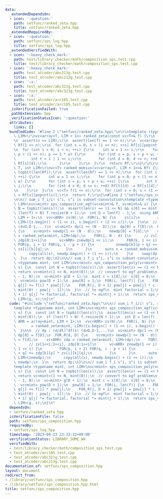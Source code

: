 ```yaml
---
data:
  _extendedDependsOn:
  - icon: ':question:'
    path: setfunc/ranked_zeta.hpp
    title: setfunc/ranked_zeta.hpp
  _extendedRequiredBy:
  - icon: ':question:'
    path: setfunc/sps_log.hpp
    title: setfunc/sps_log.hpp
  _extendedVerifiedWith:
  - icon: ':heavy_check_mark:'
    path: test/library_checker/math/composition_sps.test.cpp
    title: test/library_checker/math/composition_sps.test.cpp
  - icon: ':heavy_check_mark:'
    path: test_atcoder/abc213g.test.cpp
    title: test_atcoder/abc213g.test.cpp
  - icon: ':x:'
    path: test_atcoder/abc321g.test.cpp
    title: test_atcoder/abc321g.test.cpp
  - icon: ':x:'
    path: test_atcoder/arc105.test.cpp
    title: test_atcoder/arc105.test.cpp
  _isVerificationFailed: true
  _pathExtension: hpp
  _verificationStatusIcon: ':question:'
  attributes:
    links: []
  bundledCode: "#line 2 \"setfunc/ranked_zeta.hpp\"\n\r\ntemplate <typename T, int\
    \ LIM>\r\nvc<array<T, LIM + 1>> ranked_zeta(const vc<T>& f) {\r\n  int n = topbit(len(f));\r\
    \n  assert(n <= LIM);\r\n  assert(len(f) == 1 << n);\r\n  vc<array<T, LIM + 1>>\
    \ Rf(1 << n);\r\n  for (int s = 0; s < (1 << n); ++s) Rf[s][popcnt(s)] = f[s];\r\
    \n  for (int i = 0; i < n; ++i) {\r\n    int w = 1 << i;\r\n    for (int p = 0;\
    \ p < (1 << n); p += 2 * w) {\r\n      for (int s = p; s < p + w; ++s) {\r\n \
    \       int t = s | 1 << i;\r\n        for (int d = 0; d <= n; ++d) Rf[t][d] +=\
    \ Rf[s][d];\r\n      }\r\n    }\r\n  }\r\n  return Rf;\r\n}\r\n\r\ntemplate <typename\
    \ T, int LIM>\r\nvc<T> ranked_mobius(vc<array<T, LIM + 1>>& Rf) {\r\n  int n =\
    \ topbit(len(Rf));\r\n  assert(len(Rf) == 1 << n);\r\n  for (int i = 0; i < n;\
    \ ++i) {\r\n    int w = 1 << i;\r\n    for (int p = 0; p < (1 << n); p += 2 *\
    \ w) {\r\n      for (int s = p; s < p + w; ++s) {\r\n        int t = s | 1 <<\
    \ i;\r\n        for (int d = 0; d <= n; ++d) Rf[t][d] -= Rf[s][d];\r\n      }\r\
    \n    }\r\n  }\r\n  vc<T> f(1 << n);\r\n  for (int s = 0; s < (1 << n); ++s) f[s]\
    \ = Rf[s][popcnt(s)];\r\n  return f;\r\n}\n#line 2 \"setfunc/sps_composition.hpp\"\
    \n\n// sum_i f_i/i! s^i, s^i is subset-convolution\ntemplate <typename mint, int\
    \ LIM>\nvc<mint> sps_composition_egf(vc<mint>& f, vc<mint>& s) {\n  const int\
    \ N = topbit(len(s));\n  assert(len(s) == (1 << N) && s[0] == mint(0));\n  if\
    \ (len(f) > N) f.resize(N + 1);\n  int D = len(f) - 1;\n  using ARR = array<mint,\
    \ LIM + 1>;\n  vvc<ARR> zs(N);\n  FOR(i, N) {\n    zs[i]\n        = ranked_zeta<mint,\
    \ LIM>({s.begin() + (1 << i), s.begin() + (2 << i)});\n  }\n\n  // dp : (d/dt)^df(s)\
    \ (d=D,D-1,...)\n  vc<mint> dp(1 << (N - D));\n  dp[0] = f[D];\n  FOR_R(d, D)\
    \ {\n    vc<mint> newdp(1 << (N - d));\n    newdp[0] = f[d];\n    vc<ARR> zdp\
    \ = ranked_zeta<mint, LIM>(dp);\n    FOR(i, N - d) {\n      // zs[1<<i:2<<i],\
    \ zdp[0:1<<i]\n      vc<ARR> znewdp(1 << i);\n      FOR(k, 1 << i) {\n       \
    \ FOR(p, i + 1) FOR(q, i - p + 1) {\n          znewdp[k][p + q] += zdp[k][p] *\
    \ zs[i][k][q];\n        }\n      }\n      auto x = ranked_mobius<mint, LIM>(znewdp);\n\
    \      copy(all(x), newdp.begin() + (1 << i));\n    }\n    swap(dp, newdp);\n\
    \  }\n  return dp;\n}\n\n// sum_i f_i s^i, s^i is subset-convolution\ntemplate\
    \ <typename mint, int LIM>\nvc<mint> sps_composition_poly(vc<mint> f, vc<mint>\
    \ s) {\n  const int N = topbit(len(s));\n  assert(len(s) == (1 << N));\n  if (f.empty())\
    \ return vc<mint>(1 << N, mint(0));\n  // convert to egf problem\n  int D = min<int>(len(f)\
    \ - 1, N);\n  vc<mint> g(D + 1);\n  mint c = s[0];\n  s[0] = 0;\n  // (x+c)^i\n\
    \  vc<mint> pow(D + 1);\n  pow[0] = 1;\n  FOR(i, len(f)) {\n    FOR(j, D + 1)\
    \ g[j] += f[i] * pow[j];\n    FOR_R(j, D + 1) pow[j] = pow[j] * c + (j == 0 ?\
    \ mint(0) : pow[j - 1]);\n  }\n  // to egf\n  mint factorial = 1;\n  FOR(j, D\
    \ + 1) g[j] *= factorial, factorial *= mint(j + 1);\n  return sps_composition_egf<mint,\
    \ LIM>(g, s);\n}\n"
  code: "#include \"setfunc/ranked_zeta.hpp\"\n\n// sum_i f_i/i! s^i, s^i is subset-convolution\n\
    template <typename mint, int LIM>\nvc<mint> sps_composition_egf(vc<mint>& f, vc<mint>&\
    \ s) {\n  const int N = topbit(len(s));\n  assert(len(s) == (1 << N) && s[0] ==\
    \ mint(0));\n  if (len(f) > N) f.resize(N + 1);\n  int D = len(f) - 1;\n  using\
    \ ARR = array<mint, LIM + 1>;\n  vvc<ARR> zs(N);\n  FOR(i, N) {\n    zs[i]\n \
    \       = ranked_zeta<mint, LIM>({s.begin() + (1 << i), s.begin() + (2 << i)});\n\
    \  }\n\n  // dp : (d/dt)^df(s) (d=D,D-1,...)\n  vc<mint> dp(1 << (N - D));\n \
    \ dp[0] = f[D];\n  FOR_R(d, D) {\n    vc<mint> newdp(1 << (N - d));\n    newdp[0]\
    \ = f[d];\n    vc<ARR> zdp = ranked_zeta<mint, LIM>(dp);\n    FOR(i, N - d) {\n\
    \      // zs[1<<i:2<<i], zdp[0:1<<i]\n      vc<ARR> znewdp(1 << i);\n      FOR(k,\
    \ 1 << i) {\n        FOR(p, i + 1) FOR(q, i - p + 1) {\n          znewdp[k][p\
    \ + q] += zdp[k][p] * zs[i][k][q];\n        }\n      }\n      auto x = ranked_mobius<mint,\
    \ LIM>(znewdp);\n      copy(all(x), newdp.begin() + (1 << i));\n    }\n    swap(dp,\
    \ newdp);\n  }\n  return dp;\n}\n\n// sum_i f_i s^i, s^i is subset-convolution\n\
    template <typename mint, int LIM>\nvc<mint> sps_composition_poly(vc<mint> f, vc<mint>\
    \ s) {\n  const int N = topbit(len(s));\n  assert(len(s) == (1 << N));\n  if (f.empty())\
    \ return vc<mint>(1 << N, mint(0));\n  // convert to egf problem\n  int D = min<int>(len(f)\
    \ - 1, N);\n  vc<mint> g(D + 1);\n  mint c = s[0];\n  s[0] = 0;\n  // (x+c)^i\n\
    \  vc<mint> pow(D + 1);\n  pow[0] = 1;\n  FOR(i, len(f)) {\n    FOR(j, D + 1)\
    \ g[j] += f[i] * pow[j];\n    FOR_R(j, D + 1) pow[j] = pow[j] * c + (j == 0 ?\
    \ mint(0) : pow[j - 1]);\n  }\n  // to egf\n  mint factorial = 1;\n  FOR(j, D\
    \ + 1) g[j] *= factorial, factorial *= mint(j + 1);\n  return sps_composition_egf<mint,\
    \ LIM>(g, s);\n}\n"
  dependsOn:
  - setfunc/ranked_zeta.hpp
  isVerificationFile: false
  path: setfunc/sps_composition.hpp
  requiredBy:
  - setfunc/sps_log.hpp
  timestamp: '2023-09-23 23:33:32+09:00'
  verificationStatus: LIBRARY_SOME_WA
  verifiedWith:
  - test/library_checker/math/composition_sps.test.cpp
  - test_atcoder/arc105.test.cpp
  - test_atcoder/abc321g.test.cpp
  - test_atcoder/abc213g.test.cpp
documentation_of: setfunc/sps_composition.hpp
layout: document
redirect_from:
- /library/setfunc/sps_composition.hpp
- /library/setfunc/sps_composition.hpp.html
title: setfunc/sps_composition.hpp
---
```

